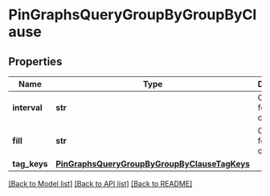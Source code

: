 # PinGraphsQueryGroupByGroupByClause

## Properties
Name | Type | Description | Notes
------------ | ------------- | ------------- | -------------
**interval** | **str** | Operator for where clause | [optional] 
**fill** | **str** | Operator for where clause | [optional] 
**tag_keys** | [**PinGraphsQueryGroupByGroupByClauseTagKeys**](PinGraphsQueryGroupByGroupByClauseTagKeys.md) |  | [optional] 

[[Back to Model list]](../README.md#documentation-for-models) [[Back to API list]](../README.md#documentation-for-api-endpoints) [[Back to README]](../README.md)


